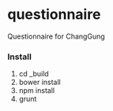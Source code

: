 questionnaire
=============

Questionnaire for ChangGung

### Install

1. cd _build
2. bower install
3. npm install
4. grunt
